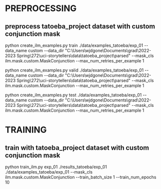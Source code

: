 # PREPROCESSING

## preprocess tatoeba_project dataset with custom conjunction mask
python create_ilm_examples.py train ./data/examples_tatoeba/exp_01 --data_name custom --data_dir "C:\Users\wjdgone\Documents\grad\2022-2023 Spring\272\uci-storytellers\data\tatoeba_project\parsed" --mask_cls ilm.mask.custom.MaskConjunction --max_num_retries_per_example 1

python create_ilm_examples.py valid ./data/examples_tatoeba/exp_01 --data_name custom --data_dir "C:\Users\wjdgone\Documents\grad\2022-2023 Spring\272\uci-storytellers\data\tatoeba_project\parsed" --mask_cls ilm.mask.custom.MaskConjunction --max_num_retries_per_example 1

python create_ilm_examples.py test ./data/examples_tatoeba/exp_01 --data_name custom --data_dir "C:\Users\wjdgone\Documents\grad\2022-2023 Spring\272\uci-storytellers\data\tatoeba_project\parsed" --mask_cls ilm.mask.custom.MaskConjunction --max_num_retries_per_example 1


# TRAINING

## train with tatoeba_project dataset with custom conjunction mask
python train_ilm.py exp_01 ./results_tatoeba/exp_01 ./data/examples_tatoeba/exp_01 --mask_cls ilm.mask.custom.MaskConjunction --train_batch_size 1 --train_num_epochs 10

